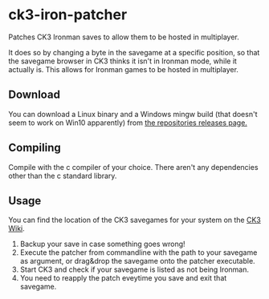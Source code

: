 # ck3-iron-patcher

Patches CK3 Ironman saves to allow them to be hosted in multiplayer.

It does so by changing a byte in the savegame at a specific position, so that the savegame browser in CK3 thinks it isn't in Ironman mode, while it actually is.
This allows for Ironman games to be hosted in multiplayer.

## Download

You can download a Linux binary and a Windows mingw build (that doesn't seem to work on Win10 apparently) from [the repositories releases page.](https://github.com/timbuntu/ck3-iron-patcher/releases)

## Compiling

Compile with the c compiler of your choice. There aren't any dependencies other than the c standard library.

## Usage

You can find the location of the CK3 savegames for your system on the [CK3 Wiki](https://ck3.paradoxwikis.com/Modding#Save_game_editing).

1. Backup your save in case something goes wrong!
2. Execute the patcher from commandline with the path to your savegame as argument, or drag&drop the savegame onto the patcher executable.
3. Start CK3 and check if your savegame is listed as not being Ironman.
4. You need to reapply the patch eveytime you save and exit that savegame.
